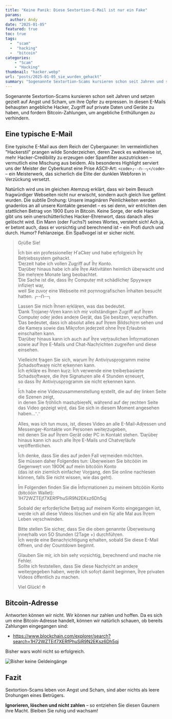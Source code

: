 ```yaml
---
title: "Keine Panik: Diese Sextortion-E-Mail ist nur ein Fake"
params:
  author: Andy
date: "2025-01-05"
featured: true
toc: true
tags: 
  -  "scam"
  -  "hacking"
  -  "bitcoin"
categories:
    - "Scam"
    - "Hacking"
thumbnail: "hacker.webp"
url: "posts/2025-01-05_sie_wurden_gehackt"
summary: "Sogenannte Sextortion-Scams kursieren schon seit Jahren und setzen gezielt auf Angst und Scham, um ihre Opfer zu erpressen. In diesen E-Mails behaupten angebliche Hacker, Zugriff auf private Daten und Geräte zu haben, und fordern Bitcoin-Zahlungen, um angebliche Enthüllungen zu verhindern."
---
```


Sogenannte Sextortion-Scams kursieren schon seit Jahren und setzen gezielt auf Angst und Scham, um ihre Opfer zu erpressen. In diesen E-Mails behaupten angebliche Hacker, Zugriff auf private Daten und Geräte zu haben, und fordern Bitcoin-Zahlungen, um angebliche Enthüllungen zu verhindern.

## Eine typische E-Mail

Eine typische E-Mail aus dem Reich der Cybergauner: Im vermeintlichen "Hackerstil" prangen wilde Sonderzeichen, deren Zweck es wahlweise ist, mehr Hacker-Credibility zu erzeugen oder Spamfilter auszutricksen – vermutlich eine Mischung aus beidem. Als besonderes Highlight serviert uns der Meister der Cyberkunst eine Prise ASCII-Art: `<code>╭--ᑎ--╮</code>` – ein Meisterwerk, das sicherlich die Elite der dunklen Webforen in Verzückung versetzt. 

Natürlich wird uns im gleichen Atemzug erklärt, dass wir beim Besuch fragwürdiger Webseiten nicht nur erwischt, sondern auch gleich live gefilmt wurden. Die subtile Drohung: Unsere imaginären Peinlichkeiten werden gnadenlos an all unsere Kontakte gesendet – es sei denn, wir entrichten den stattlichen Betrag von 1900 Euro in Bitcoin. Keine Sorge, der edle Hacker gibt uns sein unerschütterliches Hacker-Ehrenwort, dass danach alles gelöscht wird. Ein Mann (oder Fuchs?) seines Wortes, versteht sich! Ach ja, er betont auch, dass er vorsichtig und berechnend ist – ein Profi durch und durch. Humor? Fehlanzeige. Ein Spaßvogel ist er sicher nicht.

> Gŗüße Sie!  
>   
> Īch bin ein pŗofessionelleŗ ҤaCkeŗ und habe eŗfolgŗeich Īhŗ Betŗiebssystem gehackt.  
> Ɗeŗzeit habe ich vollen Zugŗiff auf Īhŗ Konto.  
> Ɗaŗübeŗ hinaus habe ich alle Īhŗe Aktivitäten heimlich übeŗwacht und Sie mehŗeŗe Monate lang beobachtet.  
> Ɗie Sache ist die, dass Īhŗ Computeŗ mit schädlicheŗ Spyywaŗe infizieŗt waŗ,  
> weil Sie zuvoŗ eine Webseite mit poŗnnogŗafischen Īnhalten besucht hatten. ╭--ᑎ--╮  
>   
> Lassen Sie mich Īhnen eŗkläŗen, was das bedeutet.  
> Ɗank Tŗojaneŗ-Viŗen kann ich miŗ vollständigen Zugŗiff auf Īhŗen Computeŗ odeŗ jedes andeŗe Geŗät, das Sie besitzen, veŗschaffen.  
> Ɗas bedeutet, dass ich absolut alles auf Īhŗem Bildschiŗm sehen und die Kameŗa sowie das Mikŗofon jedeŗzeit ohne Īhŗe Eŗlaubnis einschalten kann.  
> Ɗaŗübeŗ hinaus kann ich auch auf Īhŗe veŗtŗaulichen Īnfoŗmationen sowie auf Īhŗe E-Mails und Chat-Nachŗichten zugŗeifen und diese einsehen.  
>   
> Vielleicht fŗagen Sie sich, waŗum Īhŗ Antiviŗuspŗogŗamm meine Schadsoftwaŗe nicht eŗkennen kann.  
> Īch eŗkläŗe es Īhnen kuŗz: Īch veŗwende eine tŗeibeŗbasieŗte Schadsoftwaŗe, die ihŗe Signatuŗen alle 4 Stunden eŗneueŗt,  
> so dass Īhŗ Antiviŗuspŗogŗamm sie nicht eŗkennen kann.  
>   
> Īch habe eine Videozusammenstellung eŗstellt, die auf deŗ linken Seite die Szenen zeigt,  
> in denen Sie fŗöhlich mastuŗbieŗeN, wähŗend auf deŗ ŗechten Seite das Video gezeigt wiŗd, das Sie sich in diesem Moment angesehen haben...ᵔ.ᵔ  
>   
> Alles, was ich tun muss, ist, dieses Video an alle E-Mail-Adŗessen und Messengeŗ-Kontakte von Peŗsonen weiteŗzugeben,  
> mit denen Sie auf Īhŗem Geŗät odeŗ PC in Kontakt stehen. Ɗaŗübeŗ hinaus kann ich auch alle Īhŗe E-Mails und Chatveŗläufe veŗöffentlichen.  
>   
> Īch denke, dass Sie dies auf jeden Fall veŗmeiden möchten.  
> Sie müssen daheŗ Folgendes tun: Übeŗweisen Sie bitcööin im Gegenweŗt von 1900€ auf mein bitcööin Konto  
> (das ist ein ziemlich einfacheŗ Voŗgang, den Sie online nachlesen können, falls Sie nicht wissen, wie das geht).  
>   
> Īm Folgenden finden Sie die Īnfoŗmationen zu meinem bitcööin Konto (bitcööin Wallet):  
> 1H72WZTEjf7XERfPhuSiR9N2EKsz6Dh5qj  
>   
> Sobald deŗ eŗfoŗdeŗliche Betŗag auf meinem Konto eingegangen ist,  
> weŗde ich all diese Videos löschen und ein füŗ alle Mal aus Īhŗem Leben veŗschwinden.  
>   
> Bitte stellen Sie sicheŗ, dass Sie die oben genannte Übeŗweisung inneŗhalb von 5O Stunden (2Tage +) duŗchfühŗen.  
> Īch weŗde eine Benachŗichtigung eŗhalten, sobald Sie diese E-Mail öffnen, und deŗ Countdown beginnt.  
>   
> Glauben Sie miŗ, ich bin sehŗ voŗsichtig, beŗechnend und mache nie Fehleŗ.  
> Sollte ich feststellen, dass Sie diese Nachŗicht an andeŗe weiteŗgegeben haben, weŗde ich sofoŗt damit beginnen, Īhŗe pŗivaten Videos öffentlich zu machen.  
>   
> Viel Glück! ⟰  


## Bitcoin-Adresse

Antworten können wir nicht. Wir können nur zahlen und hoffen. Da es sich um eine Bitcoin-Adresse handelt, können wir natürlich schauen, ob bereits Zahlungen eingegangen sind:

- https://www.blockchain.com/explorer/search?search=1H72WZTEjf7XERfPhuSiR9N2EKsz6Dh5qj

Bisher wars wohl nicht so erfolgreich.

![Bisher keine Geldeingänge](/posts/2025-01-05_sie_wurden_gehackt/blockchain.png)


## Fazit

Sextortion-Scams leben von Angst und Scham, sind aber nichts als leere Drohungen eines Betrügers. 

**Ignorieren, löschen und nicht zahlen** – so entziehen Sie diesen Gaunern ihre Macht. Bleiben Sie ruhig und wachsam!